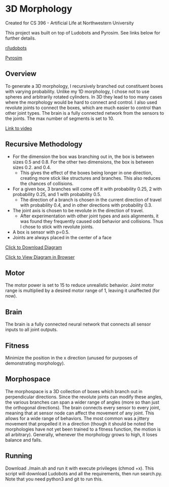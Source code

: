 # 3D Morphology
Created for CS 396 - Artificial Life at Northwestern University

This project was built on top of Ludobots and Pyrosim. See links below for further details.

[r/ludobots](https://www.reddit.com/r/ludobots/)

[Pyrosim](https://github.com/ccappelle/pyrosim)
## Overview
To generate a 3D morphology, I recursively branched out constituent boxes with varying probability. Unlike my 1D morphology, I chose not to use spheres and arbitrarily rotated cylinders. In 3D they lead to too many cases where the morphology would be hard to connect and control. I also used revolute joints to connect the boxes, which are much easier to control than other joint types. The brain is a fully connected network from the sensors to the joints. The max number of segments is set to 10.

[Link to video](https://youtu.be/Xvd_xRGgUSE)

## Recursive Methodology
* For the dimension the box was branching out in, the box is between sizes 0.5 and 0.8. For the other two dimensions, the box is between sizes 0.2. and 0.4.
    * This gives the effect of the boxes being longer in one direction, creating more stick like structures and branches. This also reduces the chances of collisions.
* For a given box, 3 branches will come off it with probability 0.25, 2 with probability 0.25, and 1 with probability 0.5.
    * The direction of a branch is chosen in the current direction of travel with probability 0.4, and in other directions with probability 0.3.
* The joint axis is chosen to be revolute in the direction of travel.
    * After experimentation with other joint types and axis alignments, it was found they frequently caused odd behavior and collisions. Thus I chose to stick with revolute joints.
* A box is sensor with p=0.5.
* Joints are always placed in the center of a face


[Click to Download Diagram](https://github.com/cadenhowell/Ludobots/files/10788596/diagram.pdf)

[Click to View Diagram in Browser](diagram.pdf)

## Motor
The motor power is set to 15 to reduce unrealistic behavior.
Joint motor range is multiplied by a desired motor range of 1, leaving it unaffected (for now).

## Brain
The brain is a fully connected neural network that connects all sensor inputs to all joint outputs.

## Fitness
Minimize the position in the x direction (unused for purposes of demonstrating morphology).

## Morphospace
The morphospace is a 3D collection of boxes which branch out in perpendicular directions. Since the revolute joints can modify these angles, the various branches can span a wider range of angles (more so than just the orthogonal directions). The brain connects every sensor to every joint, meaning that at sensor node can affect the movement of any joint. This allows for a wide range of behaviors. The most common was a jittery movement that propelled it in a direction (though it should be noted the morphologies have not yet been trained to a fitness function, the motion is all arbitrary). Generally, whenever the morphology grows to high, it loses balance and falls. 
## Running
Download ./main.sh and run it with execute privileges (chmod +x). This script will download Ludobots and all the requirements, then run search.py. Note that you need python3 and git to run this.

